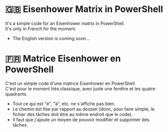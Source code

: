 # 🇬🇧 Eisenhower Matrix in PowerShell

It's a simple code for an Eisenhower matrix in PowerShell.  
It's only in French for the moment.

- The English version is coming soon...

# 🇫🇷 Matrice Eisenhower en PowerShell

C'est un simple code d'une matrice Eisenhower en PowerShell.  
C'est pour le moment très classique, avec juste une fenêtre et les quatre quadrants.  
- Tout ce qui est "é", "à", etc. ne s'affiche pas bien.  
- Le chemin est fixe par rapport au dossier (donc, pour faire simple, le fichier des tâches doit être au même endroit que le code).  
- Il faut que j'ajoute un moyen de pouvoir modifier et supprimer des tâches.
